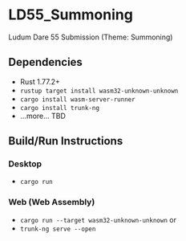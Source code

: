 # LD55_Summoning
Ludum Dare 55 Submission (Theme: Summoning)

## Dependencies

- Rust 1.77.2+
- `rustup target install wasm32-unknown-unknown`
- `cargo install wasm-server-runner`
- `cargo install trunk-ng`
- ...more... TBD

## Build/Run Instructions
### Desktop

- `cargo run`

### Web (Web Assembly)

- `cargo run --target wasm32-unknown-unknown`
or
- `trunk-ng serve --open`